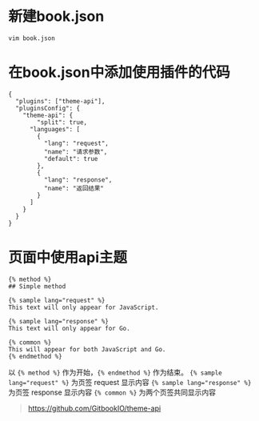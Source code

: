 # 新建book.json

```
vim book.json
```
# 在book.json中添加使用插件的代码
```
{
  "plugins": ["theme-api"],
  "pluginsConfig": {
    "theme-api": {
        "split": true,
      "languages": [
        {
          "lang": "request",
          "name": "请求参数",
          "default": true
        },
        {
          "lang": "response",
          "name": "返回结果"
        }
      ]
    }
  }
}
```
# 页面中使用api主题
```
{% method %}
## Simple method

{% sample lang="request" %}
This text will only appear for JavaScript.

{% sample lang="response" %}
This text will only appear for Go.

{% common %}
This will appear for both JavaScript and Go.
{% endmethod %}
```
以 ` {% method %} ` 作为开始，` {% endmethod %} ` 作为结束。
` {% sample lang="request" %} ` 为页签 request 显示内容
` {% sample lang="response" %} ` 为页签 response 显示内容
` {% common %} ` 为两个页签共同显示内容
> https://github.com/GitbookIO/theme-api
